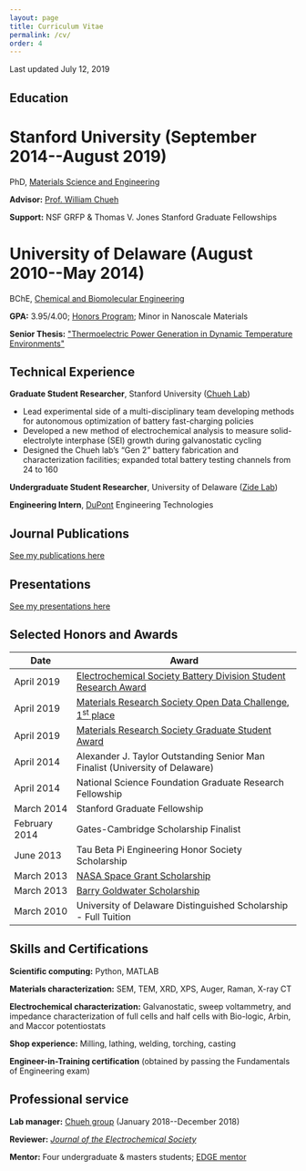 ```yaml
---
layout: page
title: Curriculum Vitae
permalink: /cv/
order: 4
---
```

Last updated July 12, 2019

## Education

# Stanford University (September 2014--August 2019)

PhD, [Materials Science and Engineering](https://mse.stanford.edu/)

**Advisor:** [Prof. William Chueh](https://chuehlab.stanford.edu)

**Support:** NSF GRFP & Thomas V. Jones Stanford Graduate Fellowships

# University of Delaware (August 2010--May 2014)

BChE, [Chemical and Biomolecular Engineering](https://cbe.udel.edu)

**GPA:** 3.95/4.00; [Honors Program](https://honors.udel.edu/); Minor in Nanoscale Materials

**Senior Thesis:** ["Thermoelectric Power Generation in Dynamic Temperature Environments"](https://udspace.udel.edu/bitstream/handle/19716/13231/Attia%2c%20Peter.pdf?sequence=1&isAllowed=y)

## Technical Experience

**Graduate Student Researcher**, Stanford University ([Chueh Lab](https://chuehlab.stanford.edu))
* Lead experimental side of a multi-disciplinary team developing methods for autonomous optimization of battery fast-charging policies
* Developed a new method of electrochemical analysis to measure solid-electrolyte interphase (SEI) growth during galvanostatic cycling
* Designed the Chueh lab’s “Gen 2” battery fabrication and characterization facilities; expanded total battery testing channels from 24 to 160

**Undergraduate Student Researcher**, University of Delaware ([Zide Lab](https://www.zidelab.org/))

**Engineering Intern**, [DuPont](https://www.dupont.com) Engineering Technologies

## Journal Publications

[See my publications here](/publications)

## Presentations

[See my presentations here](/presentations)

## Selected Honors and Awards

<table style="width:100%">
  <thead>
    <tr>
      <th>Date</th>
      <th>Award</th>
    </tr>
  </thead>
  <tbody>
    <tr>
      <td style="text-align:left">April 2019</td>
      <td style="text-align:left"><a href="https://www.electrochem.org/battery-student-research-award">
      Electrochemical Society Battery Division Student Research Award</a> </td>
    </tr>
    <tr>
      <td style="text-align:left">April 2019</td>
      <td style="text-align:left"><a href="https://www.mrs.org/open-data-challenge">Materials Research Society Open Data Challenge, 1<sup>st</sup> place </a></td>
    </tr>
    <tr>
      <td style="text-align:left">April 2019</td>
      <td style="text-align:left"><a href="https://www.mrs.org/gsa-past">Materials Research Society Graduate Student Award</a> </td>
    </tr>
  	<tr>
      <td style="text-align:left">April 2014</td>
      <td style="text-align:left">Alexander J. Taylor Outstanding Senior Man Finalist (University of Delaware) </td>
    </tr>
    <tr>
      <td style="text-align:left">April 2014</td>
      <td style="text-align:left">National Science Foundation Graduate Research Fellowship </td>
    </tr>
    <tr>
      <td style="text-align:left">March 2014</td>
      <td style="text-align:left">Stanford Graduate Fellowship </td>
    </tr>
    <tr>
      <td style="text-align:left">February 2014</td>
      <td style="text-align:left">Gates-Cambridge Scholarship Finalist </td>
    </tr>
    <tr>
      <td style="text-align:left">June 2013</td>
      <td style="text-align:left">Tau Beta Pi Engineering Honor Society Scholarship </td>
    </tr>
    <tr>
      <td style="text-align:left">March 2013</td>
      <td style="text-align:left"><a href="https://www.udel.edu/udaily/2013/apr/space-grant-042613.html">NASA Space Grant Scholarship </a> </td>
    </tr>
    <tr>
      <td style="text-align:left">March 2013</td>
      <td style="text-align:left"><a href="https://www.udel.edu/udaily/2013/apr/goldwater-scholars-041113.html">Barry Goldwater Scholarship </a> </td>
    </tr>
    <tr>
      <td style="text-align:left">March 2010</td>
      <td style="text-align:left">University of Delaware Distinguished Scholarship - Full Tuition </td>
    </tr>
  </tbody>
</table>

## Skills and Certifications

**Scientific computing:** Python, MATLAB

**Materials characterization:** SEM, TEM, XRD, XPS, Auger, Raman, X-ray CT

**Electrochemical characterization:** Galvanostatic, sweep voltammetry, and
impedance characterization of full cells and half cells
with Bio-logic, Arbin, and Maccor potentiostats

**Shop experience:** Milling, lathing, welding, torching, casting

**Engineer-in-Training certification** (obtained by passing the Fundamentals of Engineering exam)

## Professional service

**Lab manager:** [Chueh group](https://chuehlab.stanford.edu) (January 2018--December 2018)

**Reviewer:** [*Journal of the Electrochemical Society*](http://jes.ecsdl.org)

**Mentor:** Four undergraduate & masters students; [EDGE mentor](https://vpge.stanford.edu/fellowships-funding/enhancing-diversity-graduate)
